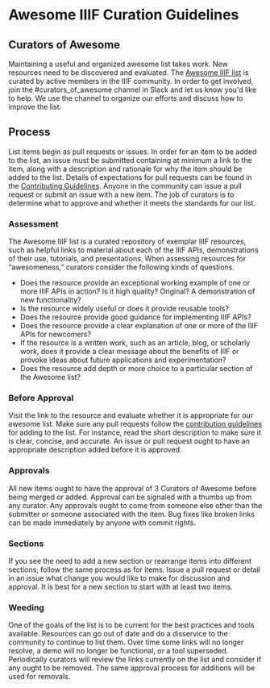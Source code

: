 # Awesome IIIF Curation Guidelines

## Curators of Awesome

Maintaining a useful and organized awesome list takes work. New resources need to be discovered and evaluated. The [Awesome IIIF list](https://github.com/IIIF/awesome-iiif) is curated by active members in the IIIF community. In order to get involved, join the #curators_of_awesome channel in Slack and let us know you'd like to help. We use the channel to organize our efforts and discuss how to improve the list.

## Process

List items begin as pull requests or issues. In order for an item to be added to the list, an issue must be submitted containing at minimum a link to the item, along with a description and rationale for why the item should be added to the list. Details of expectations for pull requests can be found in the [Contributing Guidelines](https://github.com/IIIF/awesome-iiif/blob/master/contributing.md).  Anyone in the community can issue a pull request or submit an issue with a new item. The job of curators is to determine what to approve and whether it meets the standards for our list.

### Assessment

The Awesome IIIF list is a curated repository of exemplar IIIF resources, such as helpful links to material about each of the IIIF APIs, demonstrations of their use, tutorials, and presentations. When assessing resources for “awesomeness,” curators consider the following kinds of questions.

- Does the resource provide an exceptional working example of one or more IIIF APIs in action? Is it high quality? Original? A demonstration of new functionality?
- Is the resource widely useful or does it provide reusable tools?
- Does the resource provide good guidance for implementing IIIF APIs?
- Does the resource provide a clear explanation of one or more of the IIIF APIs for newcomers?
- If the resource is a written work, such as an article, blog, or scholarly work, does it provide a clear message about the benefits of IIIF or provoke ideas about future applications and experimentation?
- Does the resource add depth or more choice to a particular section of the Awesome list?

### Before Approval

Visit the link to the resource and evaluate whether it is appropriate for our awesome list. Make sure any pull requests follow the [contribution guidelines](https://github.com/IIIF/awesome-iiif/blob/master/contributing.md) for adding to the list. For instance, read the short description to make sure it is clear, concise, and accurate. An issue or pull request ought to have an appropriate description added before it is approved.

### Approvals

All new items ought to have the approval of 3 Curators of Awesome before being merged or added. Approval can be signaled with a thumbs up from any curator. Any approvals ought to come from someone else other than the submitter or someone associated with the item. Bug fixes like broken links can be made immediately by anyone with commit rights.

### Sections

If you see the need to add a new section or rearrange items into different sections, follow the same process as for items. Issue a pull request or detail in an issue what change you would like to make for discussion and approval. It is best for a new section to start with at least two items.

### Weeding

One of the goals of the list is to be current for the best practices and tools available. Resources can go out of date and do a disservice to the community to continue to list them. Over time some links will no longer resolve, a demo will no longer be functional, or a tool superseded. Periodically curators will review the links currently on the list and consider if any ought to be removed. The same approval process for additions will be used for removals.
